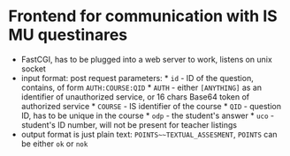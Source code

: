 # Frontend for communication with IS MU questinares

*   FastCGI, has to be plugged into a web server to work, listens on unix socket
*   input format: post request parameters:
        *   `id` - ID of the question, contains, of form `AUTH:COURSE:QID`
            *   `AUTH` - either `[ANYTHING]` as an identifier of unauthorized
                service, or 16 chars Base64 token of authorized service
            *   `COURSE` - IS identifier of the course
            *   `QID` - question ID, has to be unique in the course
        *   `odp` - the student's answer
        *   `uco` - student's ID number, will not be present for teacher
            listings
*   output format is just plain text: `POINTS~~TEXTUAL_ASSESMENT`, `POINTS` can
    be either `ok` or `nok`
